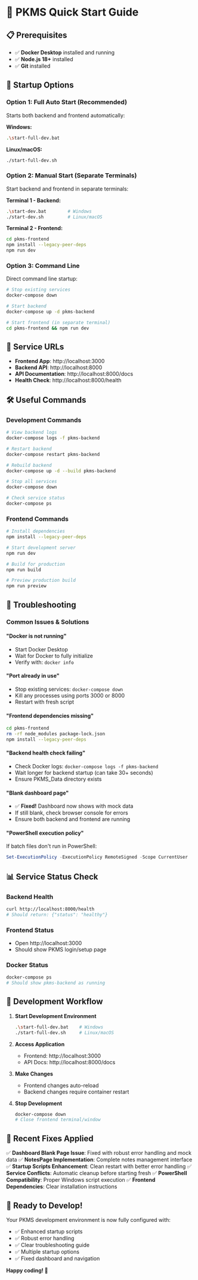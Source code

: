 # 🚀 PKMS Quick Start Guide

## 📋 **Prerequisites**
- ✅ **Docker Desktop** installed and running
- ✅ **Node.js 18+** installed
- ✅ **Git** installed

## 🎯 **Startup Options**

### **Option 1: Full Auto Start (Recommended)**
Starts both backend and frontend automatically:

**Windows:**
```bash
.\start-full-dev.bat
```

**Linux/macOS:**
```bash
./start-full-dev.sh
```

### **Option 2: Manual Start (Separate Terminals)**
Start backend and frontend in separate terminals:

**Terminal 1 - Backend:**
```bash
.\start-dev.bat        # Windows
./start-dev.sh         # Linux/macOS
```

**Terminal 2 - Frontend:**
```bash
cd pkms-frontend
npm install --legacy-peer-deps
npm run dev
```

### **Option 3: Command Line**
Direct command line startup:

```bash
# Stop existing services
docker-compose down

# Start backend
docker-compose up -d pkms-backend

# Start frontend (in separate terminal)
cd pkms-frontend && npm run dev
```

## 🔗 **Service URLs**
- **Frontend App**: http://localhost:3000
- **Backend API**: http://localhost:8000
- **API Documentation**: http://localhost:8000/docs
- **Health Check**: http://localhost:8000/health

## 🛠️ **Useful Commands**

### **Development Commands**
```bash
# View backend logs
docker-compose logs -f pkms-backend

# Restart backend
docker-compose restart pkms-backend

# Rebuild backend
docker-compose up -d --build pkms-backend

# Stop all services
docker-compose down

# Check service status
docker-compose ps
```

### **Frontend Commands**
```bash
# Install dependencies
npm install --legacy-peer-deps

# Start development server
npm run dev

# Build for production
npm run build

# Preview production build
npm run preview
```

## 🔧 **Troubleshooting**

### **Common Issues & Solutions**

#### **"Docker is not running"**
- Start Docker Desktop
- Wait for Docker to fully initialize
- Verify with: `docker info`

#### **"Port already in use"**
- Stop existing services: `docker-compose down`
- Kill any processes using ports 3000 or 8000
- Restart with fresh script

#### **"Frontend dependencies missing"**
```bash
cd pkms-frontend
rm -rf node_modules package-lock.json
npm install --legacy-peer-deps
```

#### **"Backend health check failing"**
- Check Docker logs: `docker-compose logs -f pkms-backend`
- Wait longer for backend startup (can take 30+ seconds)
- Ensure PKMS_Data directory exists

#### **"Blank dashboard page"**
- ✅ **Fixed!** Dashboard now shows with mock data
- If still blank, check browser console for errors
- Ensure both backend and frontend are running

#### **"PowerShell execution policy"**
If batch files don't run in PowerShell:
```powershell
Set-ExecutionPolicy -ExecutionPolicy RemoteSigned -Scope CurrentUser
```

## 📊 **Service Status Check**

### **Backend Health**
```bash
curl http://localhost:8000/health
# Should return: {"status": "healthy"}
```

### **Frontend Status**
- Open http://localhost:3000
- Should show PKMS login/setup page

### **Docker Status**
```bash
docker-compose ps
# Should show pkms-backend as running
```

## 🎯 **Development Workflow**

1. **Start Development Environment**
   ```bash
   .\start-full-dev.bat    # Windows
   ./start-full-dev.sh     # Linux/macOS
   ```

2. **Access Application**
   - Frontend: http://localhost:3000
   - API Docs: http://localhost:8000/docs

3. **Make Changes**
   - Frontend changes auto-reload
   - Backend changes require container restart

4. **Stop Development**
   ```bash
   docker-compose down
   # Close frontend terminal/window
   ```

## 📝 **Recent Fixes Applied**

✅ **Dashboard Blank Page Issue**: Fixed with robust error handling and mock data
✅ **NotesPage Implementation**: Complete notes management interface
✅ **Startup Scripts Enhancement**: Clean restart with better error handling
✅ **Service Conflicts**: Automatic cleanup before starting fresh
✅ **PowerShell Compatibility**: Proper Windows script execution
✅ **Frontend Dependencies**: Clear installation instructions

## 🎉 **Ready to Develop!**

Your PKMS development environment is now fully configured with:
- ✅ Enhanced startup scripts
- ✅ Robust error handling
- ✅ Clear troubleshooting guide
- ✅ Multiple startup options
- ✅ Fixed dashboard and navigation

**Happy coding! 🚀** 